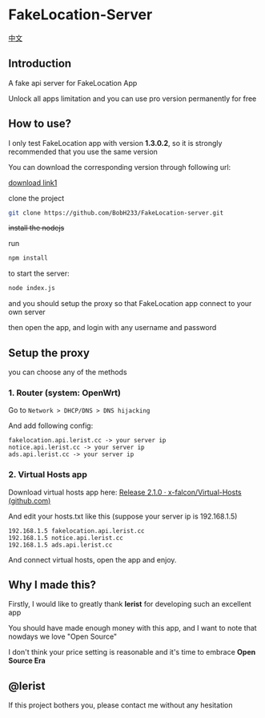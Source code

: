 # FakeLocation-Server

[中文](README_CN.md)

## Introduction

A fake api server for FakeLocation App

Unlock all apps limitation and you can use pro version permanently for free

## How to use?

I only test FakeLocation app with version **1.3.0.2**, so it is strongly recommended that you use the same version

You can download the corresponding version through following url:

[download link1](https://pan.baidu.com/s/1i_QEPgEiGHBAC4QDJvFavw?pwd=xeqf)

clone the project

```bash
git clone https://github.com/BobH233/FakeLocation-server.git
```

~~install the nodejs~~

run

```bash
npm install
```

to start the server:

```bash
node index.js
```

and you should setup the proxy so that FakeLocation app connect to your own server

then open the app, and login with any username and password

## Setup the proxy

you can choose any of the methods

### 1. Router (system: OpenWrt)

Go to `Network > DHCP/DNS > DNS hijacking`

And add following config:

```
fakelocation.api.lerist.cc -> your server ip
notice.api.lerist.cc -> your server ip
ads.api.lerist.cc -> your server ip
```

### 2. Virtual Hosts app

Download virtual hosts app here: [Release 2.1.0 · x-falcon/Virtual-Hosts (github.com)](https://github.com/x-falcon/Virtual-Hosts/releases/tag/2.1.0)

And edit your hosts.txt like this (suppose your server ip is 192.168.1.5)

```
192.168.1.5 fakelocation.api.lerist.cc
192.168.1.5 notice.api.lerist.cc
192.168.1.5 ads.api.lerist.cc
```

And connect virtual hosts, open the app and enjoy.

## Why I made this?

Firstly, I would like to greatly thank **lerist** for developing such an excellent app

You should have made enough money with this app, and I want to note that nowdays we love "Open Source"

I don't think your price setting is reasonable and it's time to embrace **Open Source Era**

## @lerist

If this project bothers you, please contact me without any hesitation

